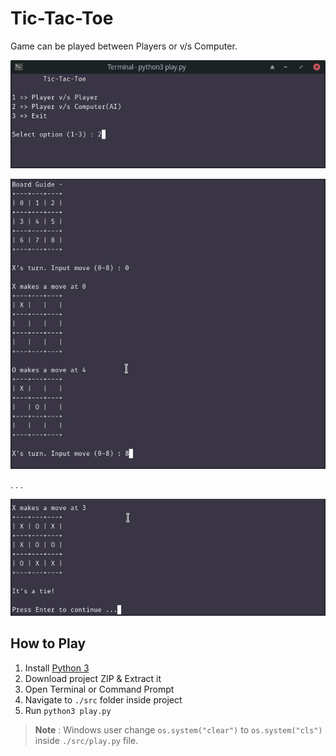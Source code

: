 # Tic-Tac-Toe
Game can be played between Players or v/s Computer.

![Main Menu Screen](./img/menu.png)

![Game Play](./img/game_play1.png)

. . .

![Game Play](./img/game_play2.png)

## How to Play
1. Install [Python 3](https://www.python.org/downloads/)
2. Download project ZIP & Extract it
4. Open Terminal or Command Prompt
5. Navigate to `./src` folder inside project
6. Run `python3 play.py`

>__Note__ : Windows user change `os.system("clear")` to `os.system("cls")` inside `./src/play.py` file.

